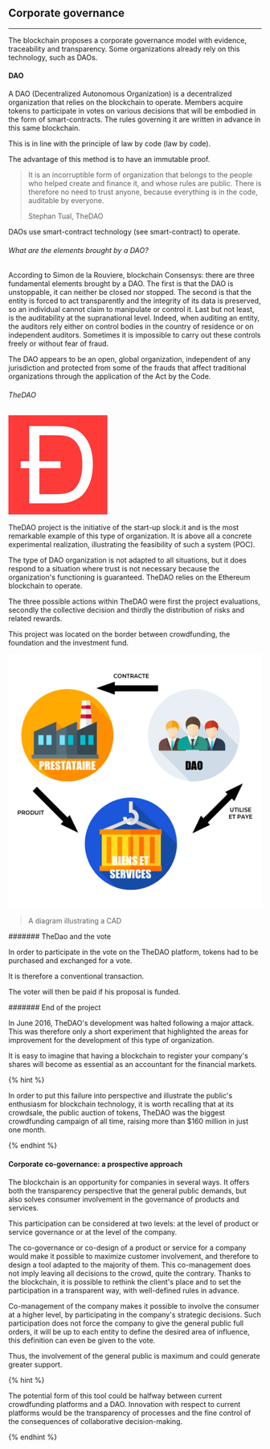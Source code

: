 ## Corporate governance
---

The blockchain proposes a corporate governance model with evidence, traceability and transparency. Some organizations already rely on this technology, such as DAOs.

#### DAO
A DAO (Decentralized Autonomous Organization) is a decentralized organization that relies on the blockchain to operate. Members acquire tokens to participate in votes on various decisions that will be embodied in the form of smart-contracts. 
 The rules governing it are written in advance in this same blockchain.

This is in line with the principle of law by code (law by code). 

The advantage of this method is to have an immutable proof.

> It is an incorruptible form of organization that belongs to the people who helped create and finance it, and whose rules are public. There is therefore no need to trust anyone, because everything is in the code, auditable by everyone.
>
> Stephan Tual, TheDAO

DAOs use smart-contract technology (see smart-contract) to operate.

###### What are the elements brought by a DAO?

According to Simon de la Rouviere, blockchain Consensys: there are three fundamental elements brought by a DAO. 
The first is that the DAO is unstoppable, it can neither be closed nor stopped. 
The second is that the entity is forced to act transparently and the integrity of its data is preserved, so an individual cannot claim to manipulate or control it.
Last but not least, is the auditability at the supranational level. Indeed, when auditing an entity, the auditors rely either on control bodies in the country of residence or on independent auditors. Sometimes it is impossible to carry out these controls freely or without fear of fraud. 

The DAO appears to be an open, global organization, independent of any jurisdiction and protected from some of the frauds that affect traditional organizations through the application of the Act by the Code.

###### TheDAO

![TheDao logo](../../images/thedao_logo.png)

TheDAO project is the initiative of the start-up slock.it and is the most remarkable example of this type of organization. It is above all a concrete experimental realization, illustrating the feasibility of such a system (POC). 

The type of DAO organization is not adapted to all situations, but it does respond to a situation where trust is not necessary because the organization's functioning is guaranteed. TheDAO relies on the Ethereum blockchain to operate.
 
The three possible actions within TheDAO were first the project evaluations, secondly the collective decision and thirdly the distribution of risks and related rewards.

This project was located on the border between crowdfunding, the foundation and the investment fund.

![TheDAO schéma](../../images/DAO_schema.png)

> A diagram illustrating a CAD

####### TheDao and the vote

In order to participate in the vote on the TheDAO platform, tokens had to be purchased and exchanged for a vote.

It is therefore a conventional transaction.

The voter will then be paid if his proposal is funded. 

####### End of the project

In June 2016, TheDAO's development was halted following a major attack. This was therefore only a short experiment that highlighted the areas for improvement for the development of this type of organization.

It is easy to imagine that having a blockchain to register your company's shares will become as essential as an accountant for the financial markets.

{% hint %}

In order to put this failure into perspective and illustrate the public's enthusiasm for blockchain technology, it is worth recalling that at its crowdsale, the public auction of tokens, TheDAO was the biggest crowdfunding campaign of all time, raising more than $160 million in just one month.

{% endhint %}

#### Corporate co-governance: a prospective approach

The blockchain is an opportunity for companies in several ways. It offers both the transparency perspective that the general public demands, but also solves consumer involvement in the governance of products and services.

This participation can be considered at two levels: at the level of product or service governance or at the level of the company.

The co-governance or co-design of a product or service for a company would make it possible to maximize customer involvement, and therefore to design a tool adapted to the majority of them. This co-management does not imply leaving all decisions to the crowd, quite the contrary. Thanks to the blockchain, it is possible to rethink the client's place and to set the participation in a transparent way, with well-defined rules in advance.

Co-management of the company makes it possible to involve the consumer at a higher level, by participating in the company's strategic decisions. Such participation does not force the company to give the general public full orders, it will be up to each entity to define the desired area of influence, this definition can even be given to the vote.

Thus, the involvement of the general public is maximum and could generate greater support.

{% hint %}

The potential form of this tool could be halfway between current crowdfunding platforms and a DAO. Innovation with respect to current platforms would be the transparency of processes and the fine control of the consequences of collaborative decision-making.

{% endhint %}
